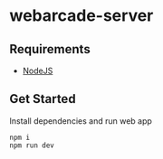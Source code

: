 # webarcade-server

## Requirements

- [NodeJS](https://nodejs.org/en/download/)

## Get Started

Install dependencies and run web app

```shell
npm i
npm run dev
```
